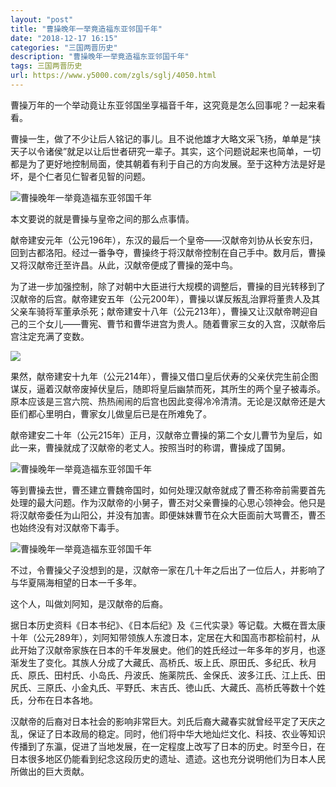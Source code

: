 ```yaml
---
layout: "post"
title: "曹操晚年一举竟造福东亚邻国千年"
date: "2018-12-17 16:15"
categories: "三国两晋历史"
description: "曹操晚年一举竟造福东亚邻国千年"
tags: 三国两晋历史
url: https://www.y5000.com/zgls/sglj/4050.html
---
```






曹操万年的一个举动竟让东亚邻国坐享福音千年，这究竟是怎么回事呢？一起来看看。

曹操一生，做了不少让后人铭记的事儿。且不说他雄才大略文采飞扬，单单是“挟天子以令诸侯”就足以让后世者研究一辈子。其实，这个问题说起来也简单，一切都是为了更好地控制局面，使其朝着有利于自己的方向发展。至于这种方法是好是坏，是个仁者见仁智者见智的问题。

![曹操晚年一举竟造福东亚邻国千年](/uploads/allimg/161027/6-16102GIH14a.JPG)

本文要说的就是曹操与皇帝之间的那么点事情。

献帝建安元年（公元196年），东汉的最后一个皇帝——汉献帝刘协从长安东归，回到古都洛阳。经过一番争夺，曹操终于将汉献帝控制在自己手中。数月后，曹操又将汉献帝迁至许昌。从此，汉献帝便成了曹操的笼中鸟。

为了进一步加强控制，除了对朝中大臣进行大规模的调整后，曹操的目光转移到了汉献帝的后宫。献帝建安五年（公元200年），曹操以谋反叛乱治罪将董贵人及其父亲车骑将军董承杀死；献帝建安十八年（公元213年），曹操又让汉献帝聘迎自己的三个女儿——曹宪、曹节和曹华进宫为贵人。随着曹家三女的入宫，汉献帝后宫注定充满了变数。

![](/uploads/allimg/161027/6-16102GIQ42H.JPG)

果然，献帝建安十九年（公元214年），曹操又借口皇后伏寿的父亲伏完生前企图谋反，逼着汉献帝废掉伏皇后，随即将皇后幽禁而死，其所生的两个皇子被毒杀。原本应该是三宫六院、热热闹闹的后宫也因此变得冷冷清清。无论是汉献帝还是大臣们都心里明白，曹家女儿做皇后已是在所难免了。

献帝建安二十年（公元215年）正月，汉献帝立曹操的第二个女儿曹节为皇后，如此一来，曹操就成了汉献帝的老丈人。按照当时的称谓，曹操成了国舅。

![曹操晚年一举竟造福东亚邻国千年](/uploads/allimg/161027/6-16102GIU6411.JPG)

等到曹操去世，曹丕建立曹魏帝国时，如何处理汉献帝就成了曹丕称帝前需要首先处理的最大问题。作为汉献帝的小舅子，曹丕对父亲曹操的心思心领神会。他只是将汉献帝委任为山阳公，并没有加害。即便妹妹曹节在众大臣面前大骂曹丕，曹丕也始终没有对汉献帝下毒手。

![曹操晚年一举竟造福东亚邻国千年](/uploads/allimg/161027/6-16102GI95E14.JPG)

不过，令曹操父子没想到的是，汉献帝一家在几十年之后出了一位后人，并影响了与华夏隔海相望的日本一千多年。

这个人，叫做刘阿知，是汉献帝的后裔。

据日本历史资料《日本书纪》、《日本后纪》及《三代实录》等记载。大概在晋太康十年（公元289年），刘阿知带领族人东渡日本，定居在大和国高市郡桧前村，从此开始了汉献帝家族在日本的千年发展史。他们的姓氏经过一年多年的岁月，也逐渐发生了变化。其族人分成了大藏氏、高桥氏、坂上氏、原田氏、多纪氏、秋月氏、原氏、田村氏、小岛氏、丹波氏、施薬院氏、金保氏、波多江氏、江上氏、田尻氏、三原氏、小金丸氏、平野氏、末吉氏、徳山氏、大藏氏、高桥氏等数十个姓氏，分布在日本各地。

汉献帝的后裔对日本社会的影响非常巨大。刘氏后裔大藏春实就曾经平定了天庆之乱，保证了日本政局的稳定。同时，他们将中华大地灿烂文化、科技、农业等知识传播到了东瀛，促进了当地发展，在一定程度上改写了日本的历史。时至今日，在日本很多地区仍能看到纪念这段历史的遗址、遗迹。这也充分说明他们为日本人民所做出的巨大贡献。
